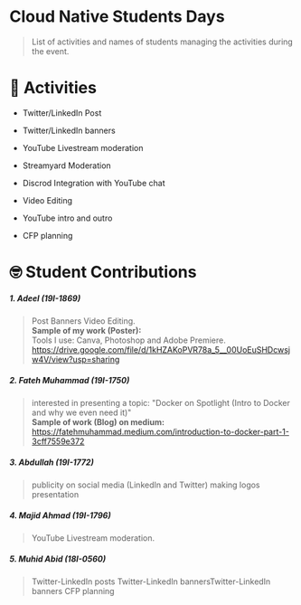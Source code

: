 # Cloud Native Students Days
> List of activities and names of students managing the activities during the event.

# :juggling_person: Activities

- Twitter/LinkedIn Post

- Twitter/LinkedIn banners 

- YouTube Livestream moderation 

- Streamyard Moderation 

- Discrod Integration with YouTube chat

- Video Editing 

- YouTube intro and outro 

- CFP planning 


# :nerd_face: Student Contributions

##### 1. Adeel (19I-1869) 
> Post
Banners
Video Editing. <br>
**Sample of my work (Poster):** <br>Tools I use: Canva, Photoshop and Adobe Premiere. 
https://drive.google.com/file/d/1kHZAKoPVR78a_5__00UoEuSHDcwsjw4V/view?usp=sharing

##### 2. Fateh Muhammad (19I-1750)  
> interested in presenting a topic: "Docker on Spotlight (Intro to Docker and why we even need it)"<br>
**Sample of work (Blog) on medium:** https://fatehmuhammad.medium.com/introduction-to-docker-part-1-3cff7559e372

##### 3. Abdullah (19I-1772)  
> publicity on social media (LinkedIn and Twitter) 
making logos  
presentation

##### 4. Majid Ahmad (19I-1796)  
> YouTube Livestream moderation. 

##### 5. Muhid Abid (18I-0560)
> Twitter-LinkedIn posts
Twitter-LinkedIn bannersTwitter-LinkedIn banners
CFP planning
